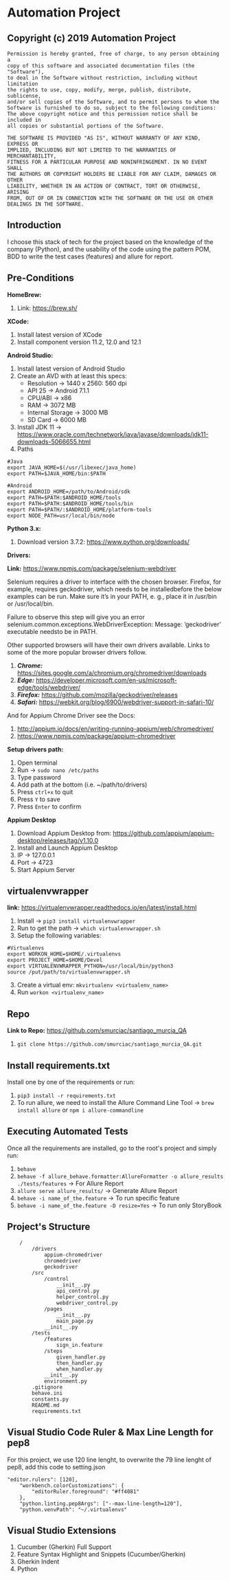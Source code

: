 # Automation Project

## Copyright (c) 2019 Automation Project
```
Permission is hereby granted, free of charge, to any person obtaining a
copy of this software and associated documentation files (the "Software"),
to deal in the Software without restriction, including without limitation
the rights to use, copy, modify, merge, publish, distribute, sublicense,
and/or sell copies of the Software, and to permit persons to whom the
Software is furnished to do so, subject to the following conditions:
The above copyright notice and this permission notice shall be included in
all copies or substantial portions of the Software.

THE SOFTWARE IS PROVIDED "AS IS", WITHOUT WARRANTY OF ANY KIND, EXPRESS OR
IMPLIED, INCLUDING BUT NOT LIMITED TO THE WARRANTIES OF MERCHANTABILITY,
FITNESS FOR A PARTICULAR PURPOSE AND NONINFRINGEMENT. IN NO EVENT SHALL
THE AUTHORS OR COPYRIGHT HOLDERS BE LIABLE FOR ANY CLAIM, DAMAGES OR OTHER
LIABILITY, WHETHER IN AN ACTION OF CONTRACT, TORT OR OTHERWISE, ARISING
FROM, OUT OF OR IN CONNECTION WITH THE SOFTWARE OR THE USE OR OTHER
DEALINGS IN THE SOFTWARE.
```

## Introduction
I choose this stack of tech for the project based on the knowledge of the company (Python), and the usability of the code using the pattern POM, BDD to write the test cases (features) and allure for report.

## Pre-Conditions
**HomeBrew:**

1. Link: https://brew.sh/

**XCode:**
    
1. Install latest version of XCode
2. Install component version 11.2, 12.0 and 12.1

**Android Studio:**

1. Install latest version of Android Studio
2. Create an AVD with at least this specs:
    - Resolution -> 1440 x 2560: 560 dpi
    - API 25 -> Android 7.1.1
    - CPU/ABI -> x86
    - RAM -> 3072 MB
    - Internal Storage -> 3000 MB
    - SD Card -> 6000 MB
3. Install JDK 11 -> https://www.oracle.com/technetwork/java/javase/downloads/jdk11-downloads-5066655.html
4. Paths
```
#Java
export JAVA_HOME=$(/usr/libexec/java_home)
export PATH=$JAVA_HOME/bin:$PATH

#Android
export ANDROID_HOME=/path/to/Android/sdk
export PATH=$PATH:$ANDROID_HOME/tools 
export PATH=$PATH:$ANDROID_HOME/tools/bin
export PATH=$PATH/:$ANDROID_HOME/platform-tools
export NODE_PATH=usr/local/bin/node
```

**Python 3.x:**

1. Download version 3.7.2: https://www.python.org/downloads/

**Drivers:**

**Link:** https://www.npmjs.com/package/selenium-webdriver

Selenium requires a driver to interface with the chosen browser. Firefox, for example, requires geckodriver, which needs to be installedbefore the below examples can be run. Make sure it’s in your PATH, e. g., place it in /usr/bin or /usr/local/bin.

Failure to observe this step will give you an error selenium.common.exceptions.WebDriverException: Message: ‘geckodriver’ executable needsto be in PATH.

Other supported browsers will have their own drivers available. Links to some of the more popular browser drivers follow.

1. ***Chrome:***    https://sites.google.com/a/chromium.org/chromedriver/downloads
2. ***Edge:***	    https://developer.microsoft.com/en-us/microsoft-edge/tools/webdriver/
3. ***Firefox:***	https://github.com/mozilla/geckodriver/releases
4. ***Safari:***	https://webkit.org/blog/6900/webdriver-support-in-safari-10/

And for Appium Chrome Driver see the Docs: 
    
1. http://appium.io/docs/en/writing-running-appium/web/chromedriver/
2. https://www.npmjs.com/package/appium-chromedriver

**Setup drivers path:**

1. Open terminal
2. Run -> `sudo nano /etc/paths`
3. Type password
4. Add path at the bottom (i.e. ~/path/to/drivers)
5. Press `ctrl+x` to quit
6. Press `Y` to save
7. Press `Enter` to confirm

**Appium Desktop**

1. Download Appium Desktop from: https://github.com/appium/appium-desktop/releases/tag/v1.10.0
2. Install and Launch Appium Desktop
3. IP -> 127.0.0.1
4. Port -> 4723
5. Start Appium Server

## virtualenvwrapper

**link:** https://virtualenvwrapper.readthedocs.io/en/latest/install.html

1. Install -> `pip3 install virtualenvwrapper`
2. Run to get the path -> `which virtualenvwrapper.sh`
2. Setup the following variables:

```
#Virtualenvs
export WORKON_HOME=$HOME/.virtualenvs
export PROJECT_HOME=$HOME/Devel
export VIRTUALENVWRAPPER_PYTHON=/usr/local/bin/python3
source /put/path/to/virtualenvwrapper.sh
```

3. Create a virtual env: `mkvirtualenv <virtualenv_name>`
4. Run `workon <virtualenv_name>`

## Repo

**Link to Repo:** https://github.com/smurciac/santiago_murcia_QA

1. `git clone https://github.com/smurciac/santiago_murcia_QA.git`

## Install requirements.txt

Install one by one of the requirements or run:

1. `pip3 install -r requirements.txt`
2. To run allure, we need to install the Allure Command Line Tool -> `brew install allure` or `npm i allure-commandline`

## Executing Automated Tests

Once all the requirements are installed, go to the root's project and simply run:

1. `behave`
2. `behave -f allure_behave.formatter:AllureFormatter -o allure_results ./tests/features` -> For Allure Report
3. `allure serve allure_results/` -> Generate Allure Report
4. `behave -i name_of_the.feature` -> To run specific feature
5. `behave -i name_of_the.feature -D resize=Yes` -> To run only StoryBook

## Project's Structure
```
    /
        /drivers
            appium-chromedriver
            chromedriver
            geckodriver
        /src
            /control
                __init__.py
                api_control.py
                helper_control.py
                webdriver_control.py
            /pages
                __init__.py
                main_page.py
            __init__.py
        /tests
            /features
                sign_in.feature
            /steps
                given_handler.py
                then_handler.py
                when_handler.py
            __init__.py
            environment.py
        .gitignore
        behave.ini
        constants.py
        README.md
        requirements.txt
```

## Visual Studio Code Ruler & Max Line Length for pep8
For this project, we use 120 line lenght, to overwrite the 79 line lenght of pep8, add this code to
setting.json

```
"editor.rulers": [120],
    "workbench.colorCustomizations": {
        "editorRuler.foreground": "#ff4081"
    },
    "python.linting.pep8Args": ["--max-line-length=120"],
    "python.venvPath": "~/.virtualenvs"
```

## Visual Studio Extensions

1. Cucumber (Gherkin) Full Support
2. Feature Syntax Highlight and Snippets (Cucumber/Gherkin)
3. Gherkin Indent
4. Python